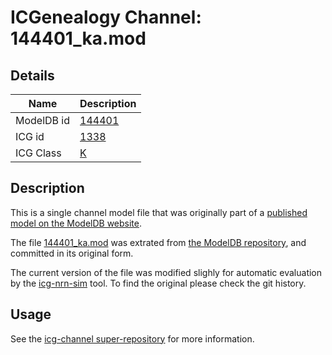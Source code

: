 # ICGenealogy Channel: 144401\_ka.mod

## Details

Name | Description
---- | -----------
ModelDB id | [144401](http://senselab.med.yale.edu/ModelDB/ShowModel.cshtml?model=144401)
ICG id | [1338](http://icg.neurotheory.ox.ac.uk/channels/1/1338)
ICG Class | [K](http://icg.neurotheory.ox.ac.uk/channels/1)

## Description

This is a single channel model file that was originally part of a [published model on the ModelDB website](http://senselab.med.yale.edu/ModelDB/ShowModel.cshtml?model=144401).


The file [144401\_ka.mod](144401_ka.mod) was extrated from [the ModelDB repository](http://senselab.med.yale.edu/ModelDB/ShowModel.cshtml?model=144401), and committed in its original form.

The current version of the file was modified slighly for automatic evaluation by the [icg-nrn-sim](https://github.com/icgenealogy/icg-nrn-sim) tool. To find the original please check the git history.


## Usage

See the [icg-channel super-repository](https://github.com/icgenealogy/icg-channels) for more information.